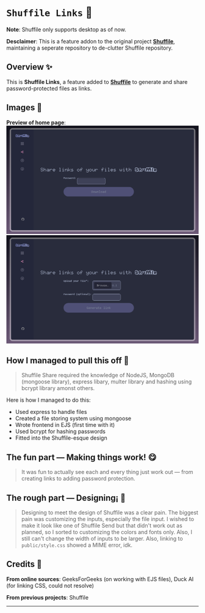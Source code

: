 # `Shuffile Links` 📂

**Note**: Shuffile only supports desktop as of now.

**Desclaimer**: This is a feature addon to the original project [**Shuffile**](https://github.com/raghav-karn/shuffile), maintaining a seperate repository to de-clutter Shuffile repository.

## Overview ✨
This is **Shuffile Links**, a feature added to [**Shuffile**](https://github.com/raghav-karn/shuffile) to generate and share password-protected files as links.

## Images 📸
**Preview of home page**:
![Preview](images/preview1.png)
![Preview](images/preview2.png)

## How I managed to pull this off 📃
> Shuffile Share required the knowledge of NodeJS, MongoDB (mongoose library), express libary, multer library and hashing using bcrypt library amonst others.

Here is how I managed to do this:
- Used express to handle files
- Created a file storing system using mongoose
- Wrote frontend in EJS (first time with it)
- Used bcrypt for hashing passwords
- Fitted into the Shuffile-esque design

## The fun part — Making things work! 😋
> It was fun to actually see each and every thing just work out — from creating links to adding password protection.

## The rough part — Designing¡ 🎊
> Designing to meet the design of Shuffile was a clear pain. The biggest pain was customizing the inputs, especially the file input. I wished to make it look like one of Shuffile Send but that didn't work out as planned, so I sorted to customizing the colors and fonts only. Also, I still can't change the width of inputs to be larger. Also, linking to `public/style.css` showed a MIME error, idk.

## Credits 🤝
**From online sources**: GeeksForGeeks (on working with EJS files), Duck AI (for linking CSS, could not resolve)

**From previous projects**: Shuffile

---
